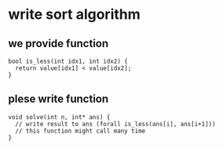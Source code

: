 # write sort algorithm

## we provide function
```
bool is_less(int idx1, int idx2) {
  return value[idx1] < value[idx2];
}
```

## plese write function

```
void solve(int n, int* ans) {
  // write result to ans (forall is_less(ans[i], ans[i+1]))
  // this function might call many time
}
```

